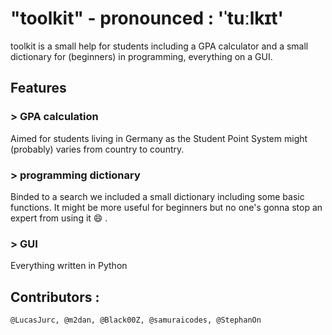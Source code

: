 # "toolkit" - pronounced : 'ˈtuːlkɪt'

toolkit is a small help for students including a GPA calculator and a small dictionary for (beginners) in programming, everything on a GUI.

## Features

### > GPA calculation
Aimed for students living in Germany as the Student Point System might (probably) varies from country to country.

### > programming dictionary
Binded to a search we included a small dictionary including some basic functions. It might be more useful for beginners but no one's gonna stop an expert from using it :smile: .

### > GUI
Everything written in Python

## Contributors :
  ```@LucasJurc, @m2dan, @Black00Z, @samuraicodes, @StephanOn```
